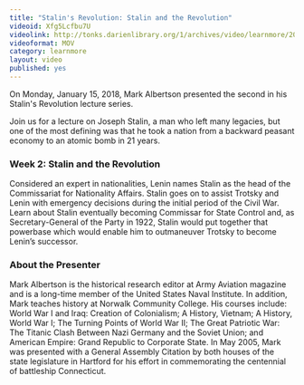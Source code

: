 ```yaml
---
title: "Stalin's Revolution: Stalin and the Revolution"
videoid: Xfg5Lcfbu7U
videolink: http://tonks.darienlibrary.org/1/archives/video/learnmore/20180115_stalins_revolution.mov
videoformat: MOV
category: learnmore
layout: video
published: yes
---
```


On Monday, January 15, 2018, Mark Albertson presented the second in his Stalin's Revolution lecture series. 

Join us for a lecture on Joseph Stalin, a man who left many legacies, but one of the most defining was that he took a nation from a backward peasant economy to an atomic bomb in 21 years.

### Week 2: Stalin and the Revolution
Considered an expert in nationalities, Lenin names Stalin as the head of the Commissariat for Nationality Affairs. Stalin goes on to assist Trotsky and Lenin with emergency decisions during the initial period of the Civil War. Learn about Stalin eventually becoming Commissar for State Control and, as Secretary-General of the Party in 1922, Stalin would put together that powerbase which would enable him to outmaneuver Trotsky to become Lenin’s successor.

### About the Presenter
Mark Albertson is the historical research editor at Army Aviation magazine and is a long-time member of the United States Naval Institute. In addition, Mark teaches history at Norwalk Community College. His courses include: World War I and Iraq: Creation of Colonialism; A History, Vietnam; A History, World War I; The Turning Points of World War II; The Great Patriotic War: The Titanic Clash Between Nazi Germany and the Soviet Union; and American Empire: Grand Republic to Corporate State. In May 2005, Mark was presented with a General Assembly Citation by both houses of the state legislature in Hartford for his effort in commemorating the centennial of battleship Connecticut.